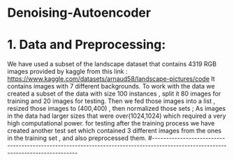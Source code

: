 # Denoising-Autoencoder
# 1. Data and Preprocessing: 
We have used a subset of the landscape dataset that contains 4319 RGB images
provided by kaggle from this link :
https://www.kaggle.com/datasets/arnaud58/landscape-pictures/code
It contains images with 7 different backgrounds.
To work with the data we created a subset of the data with size 100 instances , split it 80 images for
training and 20 images for testing.
Then we fed those images into a list , resized those images to (400,400) , then normalized those sets ;
As images in the data had larger sizes that were over(1024,1024) which required a
very high computational power.
for testing after the training process we have created another test set which contained 3 different images from the ones in the training set , and also preprocessed them. 
#---------------------------------------------------------------------------------------------------------------------------------